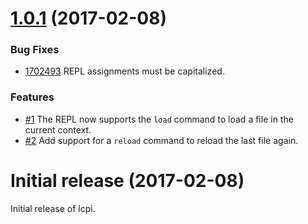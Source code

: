<a name="1.0.1"></a>
# [1.0.1](https://github.com/kevinvandervlist/lcpi/compare/v1.0.0...v1.0.1) (2017-02-08)

### Bug Fixes

* [1702493](https://github.com/kevinvandervlist/lcpi/commit/1702493a6dbb26c472c7fc74c0d58b4517b23d15) REPL assignments must be capitalized.

### Features

* [#1](https://github.com/kevinvandervlist/lcpi/pull/1) The REPL now supports the `load` command to load a file in the current context.
* [#2](https://github.com/kevinvandervlist/lcpi/pull/2) Add support for a `reload` command to reload the last file again.

<a name="initial"></a>
# Initial release (2017-02-08)

Initial release of lcpi.

